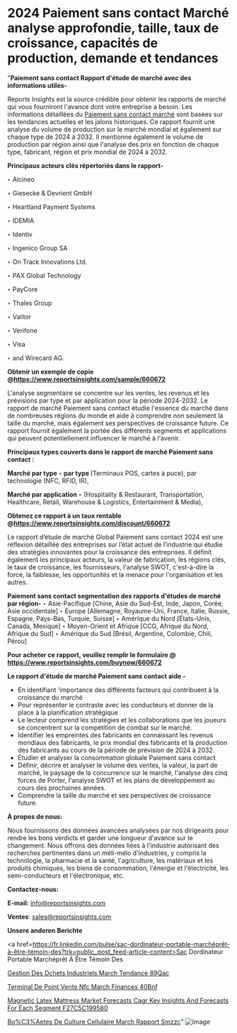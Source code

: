 # 2024 Paiement sans contact Marché analyse approfondie, taille, taux de croissance, capacités de production, demande et tendances

 "<strong>Paiement sans contact Rapport d'étude de marché avec des informations utiles-</strong>

Reports Insights est la source crédible pour obtenir les rapports de marché qui vous fourniront l'avance dont votre entreprise a besoin. Les informations détaillées du <a href=https://www.reportsinsights.com/sample/660672>Paiement sans contact marché</a> sont basées sur les tendances actuelles et les jalons historiques. Ce rapport fournit une analyse du volume de production sur le marché mondial et également sur chaque type de 2024 à 2032. Il mentionne également le volume de production par région ainsi que l'analyse des prix en fonction de chaque type, fabricant, région et prix mondial de 2024 à 2032.

<b>Principaux acteurs clés répertoriés dans le rapport-</b>

‣ Alcineo

‣ Giesecke &amp; Devrient GmbH

‣ Heartland Payment Systems

‣ IDEMIA

‣ Identiv

‣ Ingenico Group SA

‣ On Track Innovations Ltd.

‣ PAX Global Technology

‣ PayCore

‣ Thales Group

‣ Valitor

‣ Verifone

‣ Visa

‣ and Wirecard AG.

<strong><b>Obtenir un exemple de copie @</b></strong><a href=https://www.reportsinsights.com/sample/660672><strong><b>https://www.reportsinsights.com/sample/660672</b></strong></a>

L'analyse segmentaire se concentre sur les ventes, les revenus et les prévisions par type et par application pour la période 2024-2032. Le rapport de marché Paiement sans contact étudie l'essence du marché dans de nombreuses régions du monde et aide à comprendre non seulement la taille du marché, mais également ses perspectives de croissance future. Ce rapport fournit également la portée des différents segments et applications qui peuvent potentiellement influencer le marché à l'avenir.

<strong>Principaux types couverts dans le rapport de marché Paiement sans contact :</strong>

<strong>Marché par type </strong>
‣ <strong> par type </strong> (Terminaux POS, cartes à puce), par technologie (NFC, RFID, IR),

<strong>Marché par application </strong>
‣ (Hospitality & Restaurant, Transportation, Healthcare, Retail, Warehouse & Logistics, Entertainment & Media),

<strong><b>Obtenez ce rapport à un taux rentable @</b></strong><a href=https://www.reportsinsights.com/discount/660672><strong><b>https://www.reportsinsights.com/discount/660672</b></strong></a>

Le rapport d’étude de marché Global Paiement sans contact 2024 est une réflexion détaillée des entreprises sur l’état actuel de l’industrie qui étudie des stratégies innovantes pour la croissance des entreprises. Il définit également les principaux acteurs, la valeur de fabrication, les régions clés, le taux de croissance, les fournisseurs, l'analyse SWOT, c'est-à-dire la force, la faiblesse, les opportunités et la menace pour l'organisation et les autres.

<strong>Paiement sans contact segmentation des rapports d'études de marché par région-</strong>
‣ Asie-Pacifique [Chine, Asie du Sud-Est, Inde, Japon, Corée, Asie occidentale]
‣ Europe [Allemagne, Royaume-Uni, France, Italie, Russie, Espagne, Pays-Bas, Turquie, Suisse]
‣ Amérique du Nord [États-Unis, Canada, Mexique]
‣ Moyen-Orient et Afrique [CCG, Afrique du Nord, Afrique du Sud]
‣ Amérique du Sud [Brésil, Argentine, Colombie, Chili, Pérou]

<strong>Pour acheter ce rapport, veuillez remplir le formulaire @   <a href=https://www.reportsinsights.com/buynow/660672>https://www.reportsinsights.com/buynow/660672</a></strong>

<strong>Le rapport d'étude de marché Paiement sans contact aide -</strong>
<ul>
  <li>En identifiant 'importance des différents facteurs qui contribuent à la croissance du marché</li>
  <li>Pour représenter le contraste avec les conducteurs et donner de la place à la planification stratégique</li>
  <li>Le lecteur comprend les stratégies et les collaborations que les joueurs se concentrent sur la compétition de combat sur le marché.</li>
  <li>Identifier les empreintes des fabricants en connaissant les revenus mondiaux des fabricants, le prix mondial des fabricants et la production des fabricants au cours de la période de prévision de 2024 à 2032.</li>
  <li>Étudier et analyser la consommation globale Paiement sans contact</li>
  <li>Définir, décrire et analyser le volume des ventes, la valeur, la part de marché, le paysage de la concurrence sur le marché, l'analyse des cinq forces de Porter, l'analyse SWOT et les plans de développement au cours des prochaines années.</li>
  <li>Comprendre la taille du marché et ses perspectives de croissance future.</li>
</ul>
<strong>À propos de nous:</strong>

Nous fournissons des données avancées analysées par nos dirigeants pour rendre les bons verdicts et garder une longueur d'avance sur le changement. Nous offrons des données liées à l'industrie autorisant des recherches pertinentes dans un méli-mélo d'industries, y compris la technologie, la pharmacie et la santé, l'agriculture, les matériaux et les produits chimiques, les biens de consommation, l'énergie et l'électricité, les semi-conducteurs et l'électronique, etc.

<strong>Contactez-nous:</strong>

<strong>E-mail:</strong> <a href=mailto:info@reportsinsights.com>info@reportsinsights.com</a>

<strong>Ventes</strong>: <a href=mailto:sales@reportsinsights.com>sales@reportsinsights.com</a>

<strong>Unsere anderen Berichte</strong>

<a href=https://fr.linkedin.com/pulse/sac-dordinateur-portable-marchéprêt-à-être-témoin-des?trk=public_post_feed-article-content>Sac Dordinateur Portable Marchéprêt À Être Témoin Des</a>

<a href=https://www.linkedin.com/pulse/gestion-des-d%C3%A9chets-industriels-march%C3%A9-tendance-89qac/>Gestion Des Dchets Industriels March Tendance 89Qac</a>

<a href=https://www.linkedin.com/pulse/terminal-de-point-vente-nfc-march%C3%A9-finances-40bnf/>Terminal De Point Vente Nfc March Finances 40Bnf</a>

<a href=https://medium.com/@khalunansh/magnetic-latex-mattress-market-forecasts-cagr-key-insights-and-forecasts-for-each-segment-f27c5c199580>Magnetic Latex Mattress Market Forecasts Cagr Key Insights And Forecasts For Each Segment F27C5C199580</a>

<a href=https://www.linkedin.com/pulse/bo%C3%AEtes-de-culture-cellulaire-march%C3%A9-rapport-smzzc/>Bo%C3%Aetes De Culture Cellulaire March Rapport Smzzc</a>"
![image](https://github.com/daminid12/RImarketgrowth/assets/158430485/8a673f9e-04bb-4f75-b3c6-3e4275f72429)
